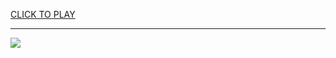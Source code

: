 
<a href="https://premium76.site?title=baseball_games_today&ref=13M">CLICK TO PLAY</a></h3>
<hr>

<a href="https://premium76.site?title=baseball_games_today&ref=13M"><img src="https://clearcache.store/games.png"></a>


